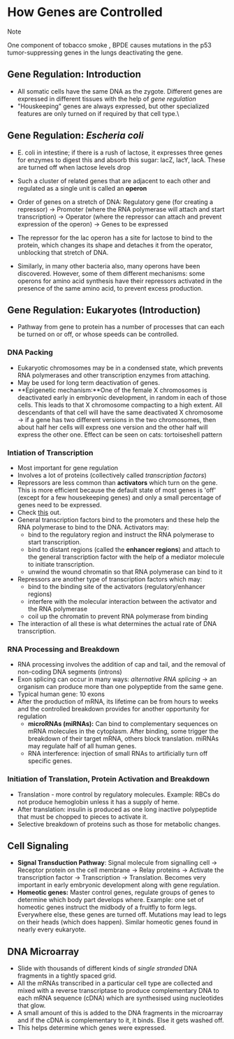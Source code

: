 # How Genes are Controlled


> [!NOTE]
> One component of tobacco smoke , BPDE causes mutations in the p53 tumor-suppressing genes in the lungs deactivating the gene.

## Gene Regulation: Introduction
* All somatic cells have the same DNA as the zygote. Different genes are expressed in different tissues with the help of _gene regulation_
* "Houskeeping" genes are always expressed, but other specialized features are only turned on if required by that cell type.\

## Gene Regulation: _Escheria coli_
* E. coli in intestine; if there is a rush of lactose, it expresses three genes for enzymes to digest this and absorb this sugar: lacZ, lacY, lacA. These are turned off when lactose levels drop
* Such a cluster of related genes that are adjacent to each other and regulated as a single unit is called an **operon**
* Order of genes on a stretch of DNA: Regulatory gene (for creating a repressor) -> Promoter (where the RNA polymerase will attach and start transcription) -> Operator (where the repressor can attach and prevent expression of the operon) -> Genes to be expressed
* The repressor for the lac operon has a site for lactose to bind to the protein, which changes its shape and detaches it from the operator, unblocking that stretch of DNA.

* Similarly, in many other bacteria also, many operons have been discovered. However, some of them different mechanisms: some operons for amino acid synthesis have their repressors activated in the presence of the same amino acid, to prevent excess production.

## Gene Regulation: Eukaryotes (Introduction)
* Pathway from gene to protein has a number of processes that can each be turned on or off, or whose speeds can be controlled.

### DNA Packing
* Eukaryotic chromosomes may be in a condensed state, which prevents RNA polymerases and other transcription enzymes from attaching.
* May be used for long term deactivation of genes.
* **Epigenetic mechanism:**One of the female X chromosomes is deactivated early in embryonic development, in random in each of those cells. This leads to that X chromosome compacting to a high extent. All descendants of that cell will have the same deactivated X chromosome -> if a gene has two different versions in the two chromosomes, then about half her cells will express one version and the other half will express the other one. Effect can be seen on cats: tortoiseshell pattern

### Intiation of Transcription
* Most important for gene regulation 
* Involves a lot of proteins (collectively called _transcription factors_)
* Repressors are less common than **activators** which turn on the gene. This is more efficient because the default state of most genes is 'off' (except for a few housekeeping genes) and only a small percentage of genes need to be expressed.
* Check [this](https://youtu.be/uths1TU1N_c) out.
* General transcription factors bind to the promoters and these help the RNA polymerase to bind to the DNA. Activators may:
  * bind to the regulatory region and instruct the RNA polymerase to start transcription.
  * bind to distant regions (called the **enhancer regions**) and attach to the general transcription factor with the help of a mediator molecule to initiate transcription.
  * unwind the wound chromatin so that RNA polymerase can bind to it
* Repressors are another type of transcription factors which may:
  * bind to the binding site of the activators (regulatory/enhancer regions)
  * interfere with the molecular interaction between the activator and the RNA polymerase
  * coil up the chromatin to prevent RNA polymerase from binding
* The interaction of all these is what determines the actual rate of DNA transcription.

### RNA Processing and Breakdown
* RNA processing involves the addition of cap and tail, and the removal of non-coding DNA segments (introns)
* Exon splicing can occur in many ways: _alternative RNA splicing_ -> an organism can produce more than one polypeptide from the same gene.
* Typical human gene: 10 exons
* After the production of mRNA, its lifetime can be from hours to weeks and the controlled breakdown provides for another opportunity for regulation 
  * **microRNAs (miRNAs):** Can bind to complementary sequences on mRNA molecules in the cytoplasm. After binding, some trigger the breakdown of their target mRNA, others block translation. miRNAs may regulate half of all human genes.
  * RNA interference: injection of small RNAs to artificially turn off specific genes.

### Initiation of Translation, Protein Activation and Breakdown
* Translation - more control by regulatory molecules. Example: RBCs do not produce hemoglobin unless it has a supply of heme.
* After translation: insulin is produced as one long inactive polypeptide that must be chopped to pieces to activate it.
* Selective breakdown of proteins such as those for metabolic changes.

## Cell Signaling
* **Signal Transduction Pathway**: Signal molecule from signalling cell -> Receptor protein on the cell membrane -> Relay proteins -> Activate the transcription factor -> Transcription -> Translation. Becomes very important in early embryonic development along with gene regulation.
* **Homeotic genes:** Master control genes, regulate groups of genes to determine which body part develops where. Example: one set of homeotic genes instruct the midbody of a fruitfly to form legs. Everywhere else, these genes are turned off. Mutations may lead to legs on their heads (which does happen). Similar homeotic genes found in nearly every eukaryote.

## DNA Microarray
* Slide with thousands of different kinds of _single stranded_ DNA fragments in a tightly spaced grid.
* All the mRNAs transcribed in a particular cell type are collected and mixed with a reverse transcriptase to produce complementary DNA to each mRNA sequence (cDNA) which are synthesised using nucleotides that glow.
* A small amount of this is added to the DNA fragments in the microarray and if the cDNA is complementary to it, it binds. Else it gets washed off.
* This helps determine which genes were expressed.

